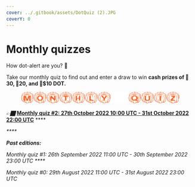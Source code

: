 ```yaml
---
cover: ../.gitbook/assets/DotQuiz (2).JPG
coverY: 0
---
```


# Monthly quizzes

How dot-alert are you? 👀

Take our monthly quiz to find out and enter a draw to win **cash prizes of 🥇$30, 🥈$20, and 🥉$10 DOT.**&#x20;

<figure><img src="../.gitbook/assets/DotQuizHalloween2.png" alt=""><figcaption></figcaption></figure>

_👉🏿_ [**Monthly quiz #2: 27th October 2022 10:00 UTC - 31st October 2022 22:00 UTC**](https://docs.google.com/forms/d/e/1FAIpQLScVKTXe-KGK1HOga6cmfEeEQG\_20Jk1zeoCHmuK0R2T679F3Q/viewform?usp=sf\_link)   ****  &#x20;

_****_

_**Past editions:**_

_Monthly quiz #1: 26th September 2022 11:00 UTC - 30th September 2022 23:00 UTC  ****_&#x20;

_Monthly quiz #0: 29th August 2022 11:00 UTC - 31st August 2022 23:00 UTC_&#x20;

